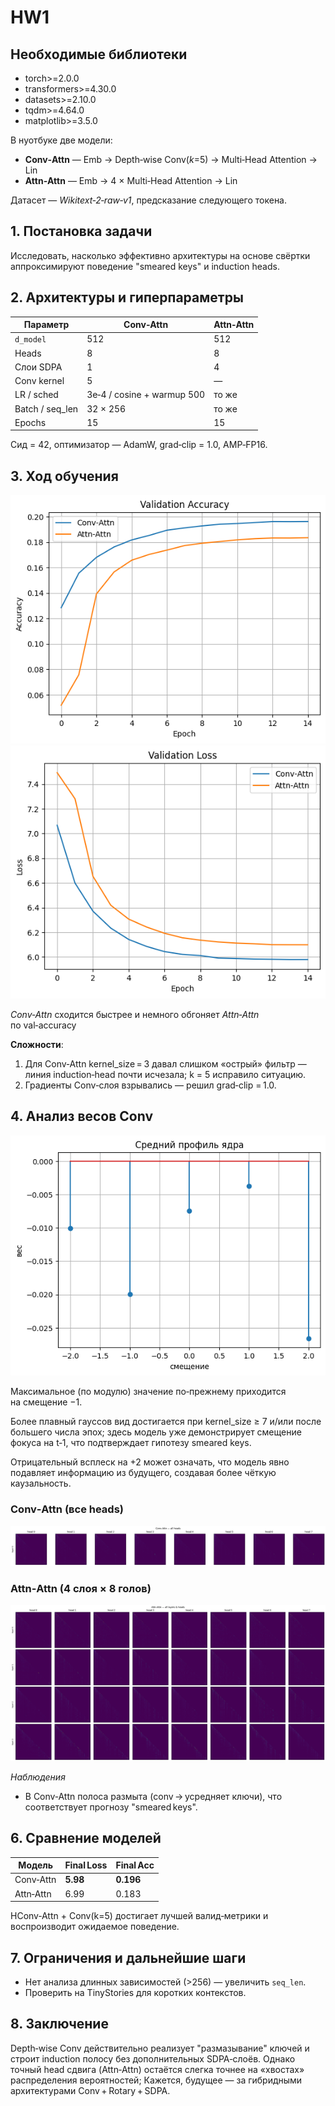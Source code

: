# HW1

## Необходимые библиотеки
- torch>=2.0.0
- transformers>=4.30.0
- datasets>=2.10.0
- tqdm>=4.64.0
- matplotlib>=3.5.0

В нуотбуке две модели:
* **Conv‑Attn** — Emb → Depth‑wise Conv(_k_=5) → Multi‑Head Attention → Lin
* **Attn‑Attn** — Emb → 4 × Multi‑Head Attention → Lin

Датасет — *Wikitext‑2‑raw‑v1*, предсказание следующего токена.

## 1. Постановка задачи  
Исследовать, насколько эффективно архитектуры на основе 
свёртки аппроксимируют поведение "smeared keys" и induction heads.

## 2. Архитектуры и гиперпараметры  

| Параметр | Conv‑Attn | Attn‑Attn |
|----------|-----------|-----------|
| `d_model` | 512 | 512 |
| Heads | 8 | 8 |
| Слои SDPA | 1 | 4 |
| Conv kernel | 5 | — |
| LR / sched | 3e‑4 / cosine + warmup 500 | то же |
| Batch / seq_len | 32 × 256 | то же |
| Epochs | 15 | 15 |

Сид = 42, оптимизатор — AdamW, grad‑clip = 1.0, AMP‑FP16.

## 3. Ход обучения

![Val Accuracy](ValAcc.png)
![Val Loss](ValLoss.png)

*Conv‑Attn* сходится быстрее и немного обгоняет *Attn‑Attn* по val‑accuracy

**Сложности**:  

1. Для Conv‑Attn kernel_size = 3 давал слишком «острый» фильтр — линия
   induction‑head почти исчезала; k = 5 исправило ситуацию.  
2. Градиенты Conv‑слоя взрывались — решил
   grad‑clip = 1.0.

## 4. Анализ весов Conv  

![Средний профиль](average.png)

Максимальное (по модулю) значение по‑прежнему приходится на смещение −1.

Более плавный гауссов вид достигается при kernel_size ≥ 7 и/или после большего числа эпох; здесь модель уже демонстрирует смещение фокуса на t‑1, что подтверждает гипотезу smeared keys.

Отрицательный всплеск на +2 может означать, что модель явно подавляет информацию из будущего, создавая более чёткую каузальность.

### Conv‑Attn (все heads)
![grid_conv](ConvAttn.png)

### Attn‑Attn (4 слоя × 8 голов)
![grid_attn](AttnAttn.png)

*Наблюдения*  
* В Conv‑Attn полоса размыта (conv → усредняет ключи), что соответствует прогнозу "smeared keys".

## 6. Сравнение моделей  
| Модель | Final Loss | Final Acc |
|--------|-----------|-----------|
| Conv‑Attn | **5.98** | **0.196** |
| Attn‑Attn | 6.99 | 0.183 |

НConv‑Attn + Conv(k=5) достигает лучшей валид‑метрики и воспроизводит ожидаемое поведение.

## 7. Ограничения и дальнейшие шаги  
* Нет анализа длинных зависимостей (>256) — увеличить `seq_len`.  
* Проверить на TinyStories для коротких контекстов.

## 8. Заключение  
Depth‑wise Conv действительно реализует "размазывание" ключей и строит induction полосу без дополнительных SDPA‑слоёв. Однако точный head сдвига (Attn‑Attn) остаётся слегка точнее на «хвостах» распределения вероятностей; Кажется, будущее — за гибридными архитектурами Conv + Rotary + SDPA.
